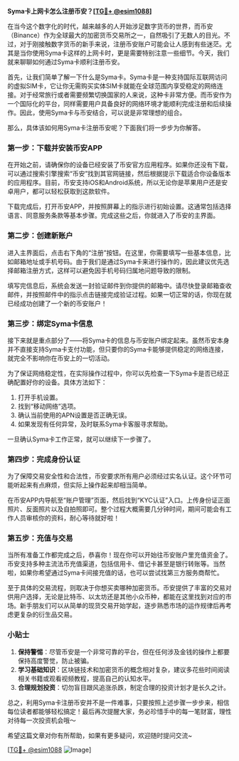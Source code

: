 **Syma卡上网卡怎么注册币安？[[TG💪+ @esim1088](https://t.me/s/esim1088)]**

在当今这个数字化的时代，越来越多的人开始涉足数字货币的世界，而币安（Binance）作为全球最大的加密货币交易所之一，自然吸引了无数人的目光。不过，对于刚接触数字货币的新手来说，注册币安账户可能会让人感到有些迷茫。尤其是当你使用Syma卡这样的上网卡时，更是需要特别注意一些细节。今天，我们就来聊聊如何通过Syma卡顺利注册币安。

首先，让我们简单了解一下什么是Syma卡。Syma卡是一种支持国际互联网访问的虚拟SIM卡，它让你无需购买实体SIM卡就能在全球范围内享受稳定的网络连接。对于经常旅行或者需要频繁切换国家的人来说，这种卡非常方便。而币安作为一个国际化的平台，同样需要用户具备良好的网络环境才能顺利完成注册和后续操作。因此，使用Syma卡与币安结合，可以说是非常理想的组合。

那么，具体该如何用Syma卡注册币安呢？下面我们将一步步为你解答。

### 第一步：下载并安装币安APP

在开始之前，请确保你的设备已经安装了币安官方应用程序。如果你还没有下载，可以通过搜索引擎搜索“币安”找到其官网链接，然后根据提示下载适合你设备版本的应用程序。目前，币安支持iOS和Android系统，所以无论你是苹果用户还是安卓用户，都可以轻松获取到这款软件。

下载完成后，打开币安APP，并按照屏幕上的指示进行初始设置。这通常包括选择语言、同意服务条款等基本步骤。完成这些之后，你就进入了币安的主界面。

### 第二步：创建新账户

进入主界面后，点击右下角的“注册”按钮。在这里，你需要填写一些基本信息，比如邮箱地址或手机号码。由于我们是通过Syma卡来进行操作的，因此建议优先选择邮箱注册方式，这样可以避免因手机号码归属地问题导致的限制。

填写完信息后，系统会发送一封验证邮件到你提供的邮箱中。请尽快登录邮箱查收邮件，并按照邮件中的指示点击链接完成验证过程。如果一切正常的话，你现在就已经成功创建了一个新的币安账户！

### 第三步：绑定Syma卡信息

接下来就是重点部分了——将Syma卡的信息与币安账户绑定起来。虽然币安本身并不直接支持Syma卡支付功能，但只要你的Syma卡能够提供稳定的网络连接，就完全不影响你在币安上的一切活动。

为了保证网络稳定性，在实际操作过程中，你可以先检查一下Syma卡是否已经正确配置好你的设备。具体方法如下：

1. 打开手机设置。
2. 找到“移动网络”选项。
3. 确认当前使用的APN设置是否正确无误。
4. 如果发现有任何异常，及时联系Syma卡客服寻求帮助。

一旦确认Syma卡工作正常，就可以继续下一步骤了。

### 第四步：完成身份认证

为了保障交易安全性和合法性，币安要求所有用户必须经过实名认证。这个环节可能听起来有点麻烦，但实际上操作起来却相当简单。

在币安APP内导航至“账户管理”页面，然后找到“KYC认证”入口。上传身份证正面照片、反面照片以及自拍照即可。整个过程大概需要几分钟时间，期间可能会有工作人员审核你的资料，耐心等待就好啦！

### 第五步：充值与交易

当所有准备工作都完成之后，恭喜你！现在你可以开始往币安账户里充值资金了。币安支持多种主流法币充值渠道，包括信用卡、借记卡甚至是银行转账等。当然啦，如果你希望通过Syma卡间接充值的话，也可以尝试找第三方服务商帮忙。

至于具体的交易流程，则取决于你想买卖哪种加密货币。币安提供了丰富的交易对供用户选择，无论是比特币、以太坊还是其他小众币种，都能在这里找到对应的市场。新手朋友们可以从简单的现货交易开始学起，逐步熟悉市场的运作规律后再考虑更复杂的衍生品交易。

### 小贴士

1. **保持警惕**：尽管币安是一个非常可靠的平台，但在任何涉及金钱的操作上都要保持高度警觉，防止被骗。
2. **学习基础知识**：区块链技术和加密货币的概念相对复杂，建议多花些时间阅读相关书籍或观看视频教程，提高自己的认知水平。
3. **合理规划投资**：切勿盲目跟风追涨杀跌，制定合理的投资计划才是长久之计。

总之，利用Syma卡注册币安并不是一件难事，只要按照上述步骤一步步来，相信每位读者都能够轻松搞定！最后再次提醒大家，务必珍惜手中的每一笔财富，理性对待每一次投资机会哦～

希望这篇文章对你有所帮助，如果有更多疑问，欢迎随时提问交流~ 

[[TG💪+ @esim1088](https://t.me/s/esim1088) ![Image](https://i.postimg.cc/4NQfJmqS/Snipaste-2025-05-13-00-14-12.png)]